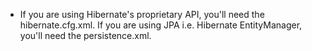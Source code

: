 
- If you are using Hibernate's proprietary API, you'll need the hibernate.cfg.xml. If you are using JPA i.e. Hibernate EntityManager, you'll need the persistence.xml.
